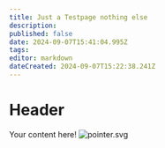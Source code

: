 ```yaml
---
title: Just a Testpage nothing else
description: 
published: false
date: 2024-09-07T15:41:04.995Z
tags: 
editor: markdown
dateCreated: 2024-09-07T15:22:38.241Z
---
```


# Header
Your content here!
![pointer.svg](https://wiki.runeforge.io/icons/pointer.svg)